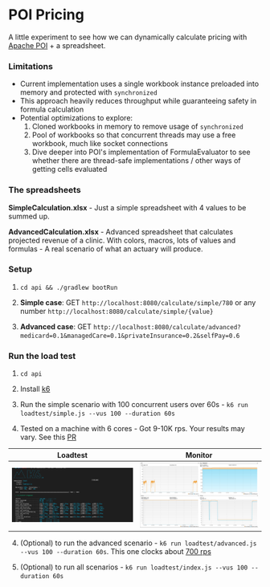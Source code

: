 # POI Pricing

A little experiment to see how we can dynamically calculate pricing with [Apache POI](https://poi.apache.org/) + a spreadsheet.

### Limitations

* Current implementation uses a single workbook instance preloaded into memory and protected with `synchronized`
* This approach heavily reduces throughput while guaranteeing safety in formula calculation
* Potential optimizations to explore:
  1. Cloned workbooks in memory to remove usage of `synchronized`
  2. Pool of workbooks so that concurrent threads may use a free workbook, much like socket connections
  3. Dive deeper into POI's implementation of FormulaEvaluator to see whether there are thread-safe implementations / other ways of getting cells evaluated

### The spreadsheets

**SimpleCalculation.xlsx** - Just a simple spreadsheet with 4 values to be summed up.

**AdvancedCalculation.xlsx** - Advanced spreadsheet that calculates projected revenue of a clinic. With colors, macros, lots of values and formulas - A real scenario of what an actuary will produce.

### Setup

1. `cd api && ./gradlew bootRun`

2. **Simple case**: GET `http://localhost:8080/calculate/simple/780` or any number `http://localhost:8080/calculate/simple/{value}`

3. **Advanced case**: GET `http://localhost:8080/calculate/advanced?medicard=0.1&managedCare=0.1&privateInsurance=0.2&selfPay=0.6`

### Run the load test

1. `cd api`

2. Install [k6](https://k6.io/)

3. Run the simple scenario with 100 concurrent users over 60s - `k6 run loadtest/simple.js --vus 100 --duration 60s`

4. Tested on a machine with 6 cores - Got 9-10K rps. Your results may vary. See this [PR](https://github.com/geekyme/poi-pricing/pull/3)

|      Loadtest       |      Monitor      |
| :-----------------: | :---------------: |
| ![](./loadtest.png) | ![](./memory.png) |

4. (Optional) to run the advanced scenario - `k6 run loadtest/advanced.js --vus 100 --duration 60s`. This one clocks about [700 rps](https://github.com/geekyme/poi-pricing/pull/4)

5. (Optional) to run all scenarios - `k6 run loadtest/index.js --vus 100 --duration 60s`
